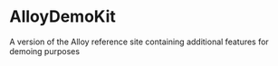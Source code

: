 # AlloyDemoKit
A version of the Alloy reference site containing additional features for demoing purposes
